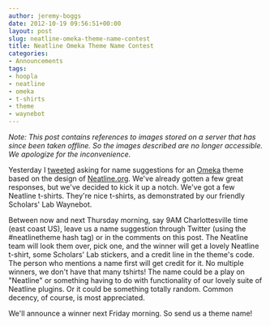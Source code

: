 ```yaml
---
author: jeremy-boggs
date: 2012-10-19 09:56:51+00:00
layout: post
slug: neatline-omeka-theme-name-contest
title: Neatline Omeka Theme Name Contest
categories:
- Announcements
tags:
- hoopla
- neatline
- omeka
- t-shirts
- theme
- waynebot
---
```


*Note: This post contains references to images stored on a server that has since been taken offline. So the images described are no longer accessible. We apologize for the inconvenience.*

Yesterday I [tweeted](https://twitter.com/clioweb/status/258958763975909376) asking for name suggestions for an [Omeka](http://omeka.org) theme based on the design of [Neatline.org](http://neatline.org). We've already gotten a few great responses, but we've decided to kick it up a notch. We've got a few Neatline t-shirts. They're nice t-shirts, as demonstrated by our friendly Scholars' Lab Waynebot.

Between now and next Thursday morning, say 9AM Charlottesville time (east coast US), leave us a name suggestion through Twitter (using the #neatlinetheme hash tag) or in the comments on this post. The Neatline team will look them over, pick one, and the winner will get a lovely Neatline t-shirt, some Scholars' Lab stickers, and a credit line in the theme's code. The person who mentions a name first will get credit for it. No multiple winners, we don't have that many tshirts! The name could be a play on "Neatline" or something having to do with functionality of our lovely suite of Neatline plugins. Or it could be something totally random. Common decency, of course, is most appreciated.

We'll announce a winner next Friday morning. So send us a theme name!
